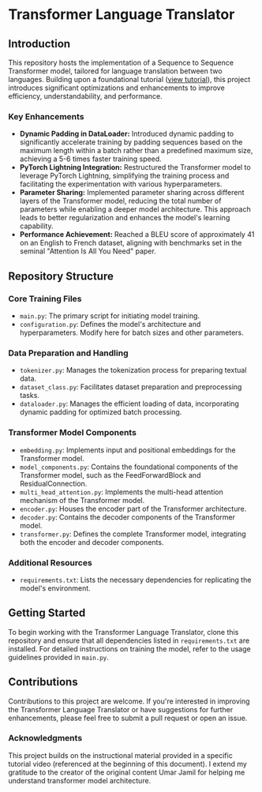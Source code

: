 # Transformer Language Translator

## Introduction

This repository hosts the implementation of a Sequence to Sequence Transformer model, tailored for language translation between two languages. Building upon a foundational tutorial ([view tutorial](https://www.youtube.com/watch?v=ISNdQcPhsts&ab_channel=UmarJamil)), this project introduces significant optimizations and enhancements to improve efficiency, understandability, and performance.

### Key Enhancements

- **Dynamic Padding in DataLoader:** Introduced dynamic padding to significantly accelerate training by padding sequences based on the maximum length within a batch rather than a predefined maximum size, achieving a 5-6 times faster training speed.
- **PyTorch Lightning Integration:** Restructured the Transformer model to leverage PyTorch Lightning, simplifying the training process and facilitating the experimentation with various hyperparameters.
- **Parameter Sharing:** Implemented parameter sharing across different layers of the Transformer model, reducing the total number of parameters while enabling a deeper model architecture. This approach leads to better regularization and enhances the model's learning capability.
- **Performance Achievement:** Reached a BLEU score of approximately 41 on an English to French dataset, aligning with benchmarks set in the seminal "Attention Is All You Need" paper.

## Repository Structure

### Core Training Files

- `main.py`: The primary script for initiating model training.
- `configuration.py`: Defines the model's architecture and hyperparameters. Modify here for batch sizes and other parameters.

### Data Preparation and Handling

- `tokenizer.py`: Manages the tokenization process for preparing textual data.
- `dataset_class.py`: Facilitates dataset preparation and preprocessing tasks.
- `dataloader.py`: Manages the efficient loading of data, incorporating dynamic padding for optimized batch processing.

### Transformer Model Components

- `embedding.py`: Implements input and positional embeddings for the Transformer model.
- `model_components.py`: Contains the foundational components of the Transformer model, such as the FeedForwardBlock and ResidualConnection.
- `multi_head_attention.py`: Implements the multi-head attention mechanism of the Transformer model.
- `encoder.py`: Houses the encoder part of the Transformer architecture.
- `decoder.py`: Contains the decoder components of the Transformer model.
- `transformer.py`: Defines the complete Transformer model, integrating both the encoder and decoder components.

### Additional Resources

- `requirements.txt`: Lists the necessary dependencies for replicating the model's environment.

## Getting Started

To begin working with the Transformer Language Translator, clone this repository and ensure that all dependencies listed in `requirements.txt` are installed. For detailed instructions on training the model, refer to the usage guidelines provided in `main.py`.

## Contributions

Contributions to this project are welcome. If you're interested in improving the Transformer Language Translator or have suggestions for further enhancements, please feel free to submit a pull request or open an issue.

### Acknowledgments

This project builds on the instructional material provided in a specific tutorial video (referenced at the beginning of this document). I extend my gratitude to the creator of the original content Umar Jamil for helping me understand transformer model architecture. 